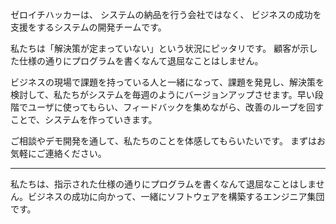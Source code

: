 ゼロイチハッカーは、
システムの納品を行う会社ではなく、
ビジネスの成功を支援をするシステムの開発チームです。

私たちは「解決策が定まっていない」という状況にピッタリです。
顧客が示した仕様の通りにプログラムを書くなんて退屈なことはしません。

ビジネスの現場で課題を持っている人と一緒になって、課題を発見し、解決策を検討して、私たちがシステムを毎週のようにバージョンアップさせます。早い段階でユーザに使ってもらい、フィードバックを集めながら、改善のループを回すことで、システムを作っていきます。

ご相談やデモ開発を通して、私たちのことを体感してもらいたいです。
まずはお気軽にご連絡ください。


---
私たちは、指示された仕様の通りにプログラムを書くなんて退屈なことはしません。ビジネスの成功に向かって、一緒にソフトウェアを構築するエンジニア集団です。








